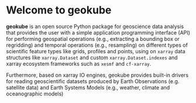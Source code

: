 # Welcome to geokube

**geokube** is an open source Python package for geoscience data analysis that provides the user with a simple application programming interface (API) for performing geospatial operations (e.g., extracting a bounding box or regridding) and temporal operations (e.g., resampling) on different types of scientific feature types like grids, profiles and points, using on `xarray` data structures like `xarray.Dataset` and custom `xarray.Dataset.indexes` and xarray ecosystem frameworks such as `xesmf` and `cf-xarray`.

Furthermore, based on xarray IO engines, geokube provides built-in drivers for reading geoscientific datasets produced by Earth Observations (e.g. satellite data) and Earth Systems Models (e.g., weather, climate and oceanographic models)